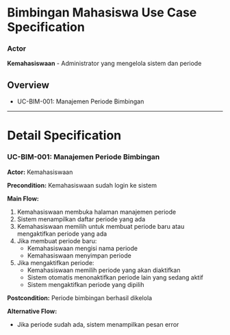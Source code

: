 # Bimbingan Mahasiswa Use Case Specification

### Actor
**Kemahasiswaan** - Administrator yang mengelola sistem dan periode

## Overview

- UC-BIM-001: Manajemen Periode Bimbingan

***

# Detail Specification

### UC-BIM-001: Manajemen Periode Bimbingan

**Actor:** Kemahasiswaan

**Precondition:** Kemahasiswaan sudah login ke sistem

**Main Flow:**
1. Kemahasiswaan membuka halaman manajemen periode
2. Sistem menampilkan daftar periode yang ada
3. Kemahasiswaan memilih untuk membuat periode baru atau mengaktifkan periode yang ada
4. Jika membuat periode baru:
   - Kemahasiswaan mengisi nama periode
   - Kemahasiswaan menyimpan periode
5. Jika mengaktifkan periode:
   - Kemahasiswaan memilih periode yang akan diaktifkan
   - Sistem otomatis menonaktifkan periode lain yang sedang aktif
   - Sistem mengaktifkan periode yang dipilih

**Postcondition:** Periode bimbingan berhasil dikelola

**Alternative Flow:**
- Jika periode sudah ada, sistem menampilkan pesan error